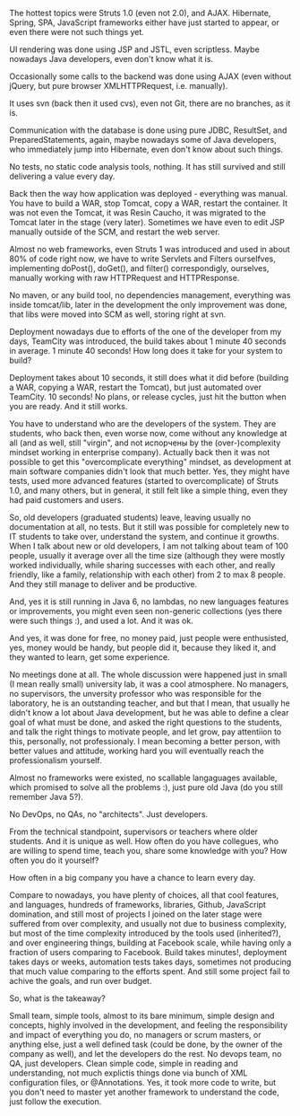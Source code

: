 
The hottest topics were Struts 1.0 (even not 2.0), and AJAX. Hibernate, Spring, SPA, JavaScript frameworks either have just started to appear, or even there were not such things yet.

UI rendering was done using JSP and JSTL, even scriptless. Maybe nowadays Java developers, even don't know what it is.

Occasionally some calls to the backend was done using AJAX (even without jQuery, but pure browser XMLHTTPRequest, i.e. manually).

It uses svn (back then it used cvs), even not Git, there are no branches, as it is. 

Communication with the database is done using pure JDBC, ResultSet, and PreparedStatements, again, maybe nowadays some of Java developers, who immediately jump into Hibernate, even don't know about such things.

No tests, no static code analysis tools, nothing. It has still survived and still delivering a value every day.

Back then the way how application was deployed - everything was manual. You have to build a WAR, stop Tomcat, copy a WAR, restart the container. It was not even the Tomcat, it was Resin Caucho, it was migrated to the Tomcat later 
in the stage (very later). Sometimes we have even to edit JSP manually outside of the SCM, and restart the web server.

Almost no web frameworks, even Struts 1 was introduced and used in about 80% of code right now, we have to write Servlets and Filters ourselfves, implementing doPost(), doGet(), and filter() correspondigly, ourselves,
manually working with raw HTTPRequest and HTTPResponse.

No maven, or any build tool, no dependencies management, everything was inside tomcat/lib, later in the development the only improvement was done, that libs were moved into SCM as well, storing right at svn.

Deployment nowadays due to efforts of the one of the developer from my days, TeamCity was introduced, the build takes about 1 minute 40 seconds in average. 1 minute 40 seconds! How long does it take for your system to build?

Deployment takes about 10 seconds, it still does what it did before (building a WAR, copying a WAR, restart the Tomcat), but just automated over TeamCity. 10 seconds! No plans, or release cycles, just hit the button when you are ready. And it still works.

You have to understand who are the developers of the system. They are students, who back then, even worse now, come without any knowledge at all (and as well, still "virgin", and not испорчены by the (over-)complexity mindset working in enterprise company). Actually back then it was not possible to get this "overcomplicate everything" mindset, as development at main software companies didn't look that much better. Yes, they might have tests, used more advanced features (started to overcomplicate) of Struts 1.0, and many others, but in general, it still felt like a simple thing, even they had paid customers and users.

So, old developers (graduated students) leave, leaving usually no documentation at all, no tests. But it still was possible for completely new to IT students to take over, understand the system, and continue it growths.
When I talk about new or old developers, I am not talking about team of 100 people, usually it average over all the time size (although they were mostly worked individually, while sharing successes with each other, and really friendly, like a family, relationship with each other) from 2 to max 8 people. And they still manage to deliver and be productive.

And, yes it is still running in Java 6, no lambdas, no new languages features or improvements, you might even seen non-generic collections (yes there were such things :), and used a lot. And it was ok.

And yes, it was done for free, no money paid, just people were enthusisted, yes, money would be handy, but people did it, because they liked it, and they wanted to learn, get some experience.

No meetings done at all. The whole discussion were happened just in small (I mean really small) university lab, it was a cool atmosphere. No managers, no supervisors, the unversity professor who was responsible for the laboratory, he is an outstanding teacher, and but that I mean, that usually he didn't know a lot about Java development, but he was able to define a clear goal of what must be done, and asked the right questions to the students, and talk the right things to motivate people, and let grow, pay attentiion to this, personally, not professionaly. I mean becoming a better person, with better values and attitude, working hard you will eventually reach the professionalism yourself. 

Almost no frameworks were existed, no scallable langaguages available, which promised to solve all the problems :), just pure old Java (do you still remember Java 5?).

No DevOps, no QAs, no "architects". Just developers.

From the technical standpoint, supervisors or teachers where older students. And it is unique as well. How often do you have collegues, who are willing to spend time, teach you, share some knowledge with you? How often you do it yourself?

How often in a big company you have a chance to learn every day.

Compare to nowadays, you have plenty of choices, all that cool features, and languages, hundreds of frameworks, libraries, Github, JavaScript domination, and still most of projects I joined on the later stage were suffered from over complexity, and usually not due to business complexity, but most of the time complexity introduced by the tools used (inherited?), and over engineering things, building at Facebook scale, while having only a fraction of users comparing to Facebook. Build takes minutes!, deployment takes days or weeks, automation tests takes days, sometimes not producing that much value comparing to the efforts spent. And still some project fail to achive the goals, and run over budget.

So, what is the takeaway?

Small team, simple tools, almost to its bare minimum, simple design and concepts, highly involved in the development, and feeling the responsibility and impact of everything you do, no managers or scrum masters, or anything else, just a well defined task (could be done, by the owner of the company as well), and let the developers do the rest. No devops team, no QA, just developers. Clean simple code, simple in reading and understanding, not much explictis things done via bunch of XML configuration files, or @Annotations. Yes, it took more code to write, but you don't need to master yet another framework to understand the code, just follow the execution.
